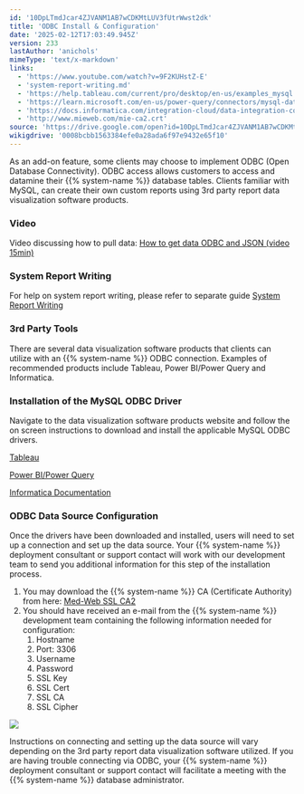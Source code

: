 ```yaml
---
id: '10DpLTmdJcar4ZJVANM1AB7wCDKMtLUV3fUtrWwst2dk'
title: 'ODBC Install & Configuration'
date: '2025-02-12T17:03:49.945Z'
version: 233
lastAuthor: 'anichols'
mimeType: 'text/x-markdown'
links:
  - 'https://www.youtube.com/watch?v=9F2KUHstZ-E'
  - 'system-report-writing.md'
  - 'https://help.tableau.com/current/pro/desktop/en-us/examples_mysql.htm'
  - 'https://learn.microsoft.com/en-us/power-query/connectors/mysql-database'
  - 'https://docs.informatica.com/integration-cloud/data-integration-connectors/h2l/1243-configuring-ssl-for-mysql-connector-in-cloud-data-integrati/configuring-ssl-for-mysql-connector-in-cloud-data-integration/installing-the-mysql-odbc-driver.html'
  - 'http://www.mieweb.com/mie-ca2.crt'
source: 'https://drive.google.com/open?id=10DpLTmdJcar4ZJVANM1AB7wCDKMtLUV3fUtrWwst2dk'
wikigdrive: '0008bcbb1563384efe0a28ada6f97e9432e65f10'
---
```

As an add-on feature, some clients may choose to implement ODBC (Open Database Connectivity). ODBC access allows customers to access and datamine their {{% system-name %}} database tables. Clients familiar with MySQL, can create their own custom reports using 3rd party report data visualization software products.

### Video

Video discussing how to pull data: [How to get data ODBC and JSON (video 15min)](https://youtube.be/9F2KUHstZ-E)

### System Report Writing

For help on system report writing, please refer to separate guide [System Report Writing](system-report-writing.md)

### 3rd Party Tools

There are several data visualization software products that clients can utilize with an {{% system-name %}} ODBC connection. Examples of recommended products include Tableau, Power BI/Power Query and Informatica.

### Installation of the MySQL ODBC Driver

Navigate to the data visualization software products website and follow the on screen instructions to download and install the applicable MySQL ODBC drivers.

[Tableau](https://help.tableau.com/current/pro/desktop/en-us/examples_mysql.htm)

[Power BI/Power Query](https://learn.microsoft.com/en-us/power-query/connectors/mysql-database)

[Informatica Documentation](https://docs.informatica.com/integration-cloud/data-integration-connectors/h2l/1243-configuring-ssl-for-mysql-connector-in-cloud-data-integrati/configuring-ssl-for-mysql-connector-in-cloud-data-integration/installing-the-mysql-odbc-driver.html)

### ODBC Data Source Configuration

Once the drivers have been downloaded and installed, users will need to set up a connection and set up the data source. Your {{% system-name %}} deployment consultant or support contact will work with our development team to send you additional information for this step of the installation process.

1. You may download the {{% system-name %}} CA (Certificate Authority) from here: [Med-Web SSL CA](http://www.mieweb.com/mie-ca2.crt)[2](http://www.mieweb.com/mie-ca2.crt)
2. You should have received an e-mail from the {{% system-name %}} development team containing the following information needed for configuration:
    1. Hostname
    2. Port: 3306
    3. Username
    4. Password
    5. SSL Key
    6. SSL Cert
    7. SSL CA
    8. SSL Cipher

![](../odbc-install-and-configuration.assets/656f758b59bf8a742b7b69957828a0c9.png)

Instructions on connecting and setting up the data source will vary depending on the 3rd party report data visualization software utilized. If you are having trouble connecting via ODBC, your {{% system-name %}} deployment consultant or support contact will facilitate a meeting with the {{% system-name %}} database administrator.
